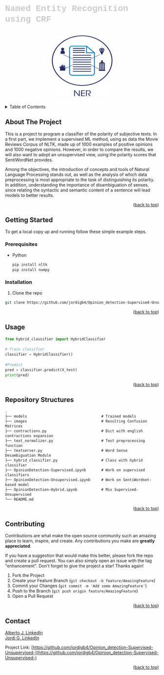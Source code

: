 # <span style="font-family:Courier New; color:#CCCCCC">**Named Entity Recognition using CRF**</span>

<a name="readme-top"></a>

<!-- PROJECT LOGO -->
<br />
<div align="center">
  <a href="https://github.com/albertojc6/Opinion_detection-Supervised-Unsupervised-">
    <img src="images/NER-Text.png" alt="Logo" width="200" height="200">
  </a>

<h3 align="center"></h3>
</div>

<!-- TABLE OF CONTENTS -->
<details>
  <summary>Table of Contents</summary>
  <ol>
    <li>
      <a href="#about-the-project">About The Project</a>
    </li>
    <li>
      <a href="#getting-started">Getting Started</a>
      <ul>
        <li><a href="#prerequisites">Prerequisites</a></li>
        <li><a href="#installation">Installation</a></li>
      </ul>
    </li>
    <li><a href="#usage">Usage</a></li>
    <li><a href="#repo-structures">Repository Structures</a></li>
    <li><a href="#contributing">Contributing</a></li>
    <li><a href="#contact">Contact</a></li>
  </ol>
</details>

<!-- ABOUT THE PROJECT -->
## About The Project

This is a project to program a classifier of the polarity of subjective texts. In a first part, we implement a supervised ML method, using as data the Movie Reviews Corpus of NLTK, made up of 1000 examples of positive opinions and 1000 negative opinions. However, in order to compare the results, we will also want to adopt an unsupervised view, using the polarity scores that SentiWordNet provides.  

Among the objectives, the introduction of concepts and tools of Natural Language Processing stands out, as well as the analysis of which data preprocessing is most appropriate to the task of distinguishing its polarity. In addition, understanding the importance of disambiguation of senses, since relating the syntactic and semantic content of a sentence will lead models to better results.

<p align="right">(<a href="#readme-top">back to top</a>)</p>

<!-- GETTING STARTED -->
## Getting Started

To get a local copy up and running follow these simple example steps.

### Prerequisites


* Python
  ```sh
  pip install nltk
  pip install numpy
  ```

### Installation

1. Clone the repo
  ```sh
  git clone https://github.com/jordigb4/Opinion_detection-Supervised-Unsupervised-.git
  ```
<p align="right">(<a href="#readme-top">back to top</a>)</p>


<!-- USAGE EXAMPLES -->
## Usage

```python
from hybrid_classifier import HybridClassifier

# Train classifier
classifier = HybridClassifier()

#Predict
pred = classifier.predict(X_test)
print(pred)
```

<p align="right">(<a href="#readme-top">back to top</a>)</p>

## Repository Structures

    .
    ├── models                                  # Trained models
    ├── images                                  # Resulting Confusion Matrices
    ├── contractions.py                         # Dict with english contractions expansion
    ├── text_normalizer.py                      # Text preprocessing function
    ├── textserver.py                           # Word Sense Desambiguation Module
    ├── hybrid_classifier.py                    # Class with hybrid classifier 
    ├── OpinionDetection-Supervised.ipynb       # Work on supervised classifiers
    ├── OpinionDetection-Unsupervised.ipynb     # Work on SentiWordnet-based model
    ├── OpinionDetection-Hybrid.ipynb           # Mix Supervised-Unsupervised
    └── README.md

<p align="right">(<a href="#repo-structures">back to top</a>)</p>

<!-- CONTRIBUTING -->
## Contributing

Contributions are what make the open source community such an amazing place to learn, inspire, and create. Any contributions you make are **greatly appreciated**.

If you have a suggestion that would make this better, please fork the repo and create a pull request. You can also simply open an issue with the tag "enhancement".
Don't forget to give the project a star! Thanks again!

1. Fork the Project
2. Create your Feature Branch (`git checkout -b feature/AmazingFeature`)
3. Commit your Changes (`git commit -m 'Add some AmazingFeature'`)
4. Push to the Branch (`git push origin feature/AmazingFeature`)
5. Open a Pull Request

<p align="right">(<a href="#readme-top">back to top</a>)</p>

<!-- CONTACT -->
## Contact

[Alberto J. LinkedIn](https://www.linkedin.com/in/alberto-jerez-cubero-65abb82a3/)  
[Jordi G. LinkedIn](https://www.linkedin.com/in/jordi-granja-bayot/)

Project Link: [https://github.com/jordigb4/Opinion_detection-Supervised-Unsupervised-](https://github.com/jordigb4/Opinion_detection-Supervised-Unsupervised-)

<p align="right">(<a href="#readme-top">back to top</a>)</p>
